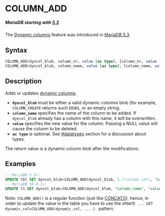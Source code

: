 # COLUMN_ADD

##### MariaDB starting with [5.3](/kb/en/what-is-mariadb-53/)

The [Dynamic columns](/sql-statements-structure/nosql/dynamic-columns) feature was introduced in [MariaDB 5.3](/kb/en/what-is-mariadb-53/).

## Syntax

```sql
COLUMN_ADD(dyncol_blob, column_nr, value [as type], [column_nr, value [as type]]...);
COLUMN_ADD(dyncol_blob, column_name, value [as type], [column_name, value [as type]]...);
```

## Description

Adds or updates [dynamic columns](/sql-statements-structure/nosql/dynamic-columns).

- <strong>`dyncol_blob`</strong> must be either a valid dynamic columns blob (for example, `COLUMN_CREATE` returns such blob), or an empty string.
- <strong>`column_name`</strong> specifies the name of the column to be added. If `dyncol_blob` already has a column with this name, it will be overwritten.
- <strong>`value`</strong> specifies the new value for the column.  Passing a NULL value will cause the column to be deleted.
- <strong>`as type`</strong> is optional. See [#datatypes](#datatypes) section for a discussion about types.

The return value is a dynamic column blob after the modifications.

## Examples

```sql
-- MariaDB 5.3+:
UPDATE tbl SET dyncol_blob=COLUMN_ADD(dyncol_blob, 1 /*column id*/, "value") WHERE id=1;
-- MariaDB 10.0.1+:
UPDATE t1 SET dyncol_blob=COLUMN_ADD(dyncol_blob, "column_name", "value") WHERE id=1;
```

Note: `COLUMN_ADD()` is a regular function (just like
[CONCAT()](/built-in-functions/string-functions/concat)), hence, in order to update the value in the table
you have to use the <code>UPDATE ... SET dynamic_col=COLUMN_ADD(dynamic_col,
....) </code> pattern.